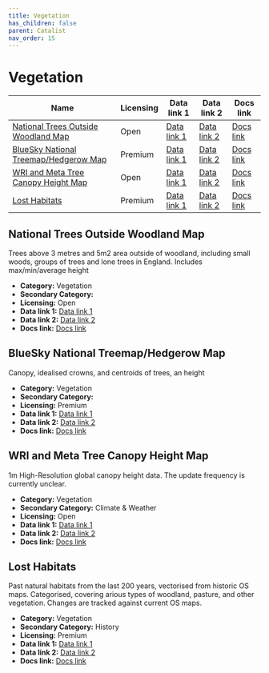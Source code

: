 ```yaml
---
title: Vegetation
has_children: false
parent: Catalist
nav_order: 15
---
```


# Vegetation

| Name                                                                            | Licensing | Data link 1                                                                                                 | Data link 2     | Docs link                                                                                           |
| ------------------------------------------------------------------------------- | --------- | ----------------------------------------------------------------------------------------------------------- | --------------- | --------------------------------------------------------------------------------------------------- |
| [National Trees Outside Woodland Map](#national-trees-outside-woodland-map)     | Open      | [Data link 1](https://data-forestry.opendata.arcgis.com/documents/01667a77c65f4fd9aaf6a45279373a25/explore) | [Data link 2]() | [Docs link](https://www.forestresearch.gov.uk/tools-and-resources/fthr/trees-outside-woodland-map/) |
| [BlueSky National Treemap/Hedgerow Map](#bluesky-national-treemap/hedgerow-map) | Premium   | [Data link 1](https://www.blueskymapshop.com/maps/ntm-v2?x=531566&y=180144&z=3&w=1000&h=1000&f=&p=[]&m=)    | [Data link 2]() | [Docs link](https://bluesky-world.com/ntm/)                                                         |
| [WRI and Meta Tree Canopy Height Map](#wri-and-meta-tree-canopy-height-map)     | Open      | [Data link 1](https://registry.opendata.aws/dataforgood-fb-forests/)                                        | [Data link 2]() | [Docs link](https://github.com/facebookresearch/HighResCanopyHeight)                                |
| [Lost Habitats](#lost-habitats)                                                 | Premium   | [Data link 1](https://www.archai.io/contact)                                                                | [Data link 2]() | [Docs link](https://www.archai.io/historichabitats)                                                 |

## National Trees Outside Woodland Map

Trees above 3 metres and 5m2 area outside of woodland, including small woods, groups of trees and lone trees in England. Includes max/min/average height

- **Category:** Vegetation
- **Secondary Category:** 
- **Licensing:** Open
- **Data link 1:** [Data link 1](https://data-forestry.opendata.arcgis.com/documents/01667a77c65f4fd9aaf6a45279373a25/explore)
- **Data link 2:** [Data link 2]()
- **Docs link:** [Docs link](https://www.forestresearch.gov.uk/tools-and-resources/fthr/trees-outside-woodland-map/)



## BlueSky National Treemap/Hedgerow Map

Canopy, idealised crowns, and centroids of trees, an height

- **Category:** Vegetation
- **Secondary Category:** 
- **Licensing:** Premium
- **Data link 1:** [Data link 1](https://www.blueskymapshop.com/maps/ntm-v2?x=531566&y=180144&z=3&w=1000&h=1000&f=&p=[]&m=)
- **Data link 2:** [Data link 2]()
- **Docs link:** [Docs link](https://bluesky-world.com/ntm/)



## WRI and Meta Tree Canopy Height Map

1m High-Resolution global canopy height data. The update frequency is currently unclear.

- **Category:** Vegetation
- **Secondary Category:** Climate & Weather
- **Licensing:** Open
- **Data link 1:** [Data link 1](https://registry.opendata.aws/dataforgood-fb-forests/)
- **Data link 2:** [Data link 2]()
- **Docs link:** [Docs link](https://github.com/facebookresearch/HighResCanopyHeight)



## Lost Habitats

Past natural habitats from the last 200 years, vectorised from historic OS maps. Categorised, covering arious types of woodland, pasture, and other vegetation. Changes are tracked against current OS maps.

- **Category:** Vegetation
- **Secondary Category:** History
- **Licensing:** Premium
- **Data link 1:** [Data link 1](https://www.archai.io/contact)
- **Data link 2:** [Data link 2]()
- **Docs link:** [Docs link](https://www.archai.io/historichabitats)
